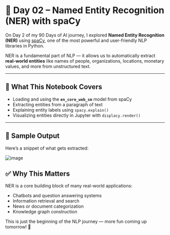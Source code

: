 # 📘 Day 02 – Named Entity Recognition (NER) with spaCy

On Day 2 of my 90 Days of AI journey, I explored **Named Entity Recognition (NER)** using [spaCy](https://spacy.io/), one of the most powerful and user-friendly NLP libraries in Python.

NER is a fundamental part of NLP — it allows us to automatically extract **real-world entities** like names of people, organizations, locations, monetary values, and more from unstructured text.

---

## 🧠 What This Notebook Covers

- Loading and using the **`en_core_web_sm`** model from spaCy
- Extracting entities from a paragraph of text
- Explaining entity labels using `spacy.explain()`
- Visualizing entities directly in Jupyter with `displacy.render()`

---

## 🚀 Sample Output

Here’s a snippet of what gets extracted:

![image](https://github.com/user-attachments/assets/9b413b60-052a-45e8-9926-dd1b9f833b13)

## ✅ Why This Matters

NER is a core building block of many real-world applications:

- Chatbots and question answering systems
- Information retrieval and search
- News or document categorization
- Knowledge graph construction

This is just the beginning of the NLP journey — more fun coming up tomorrow! 🎯

